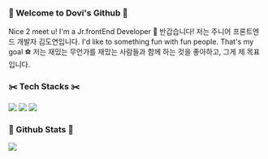 ### :ocean: Welcome to Dovi's Github :ocean:
Nice 2 meet u! I'm a Jr.frontEnd Developer :hatched_chick:
반갑습니다! 저는 주니어 프론트엔드 개발자 김도연입니다.
I'd like to something fun with fun people. That's my goal :soccer:
저는 재밌는 무언가를 재밌는 사람들과 함께 하는 것을 좋아하고, 그게 제 목표입니다.


### :scissors: Tech Stacks :scissors:
<img src="https://img.shields.io/badge/Javascript-F7DF1E?style=flat-square&logo=javascript&logoColor=black"/> <img src="https://img.shields.io/badge/HTML5-E34F26?style=flat-square&logo=HTML5&logoColor=white"/> <img src="https://img.shields.io/badge/CSS3-1572B6?style=flat-square&logo=CSS3&logoColor=white"/>


### :mag_right: Github Stats :mag_right:
<img src="https://github-readme-stats.vercel.app/api?username=dododoodo&show_icons=true&theme=gotham">
